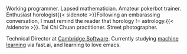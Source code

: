 Working programmer. Lapsed mathematician. Amateur pokerbot trainer. Enthusiast horologist{{< sidenote >}}Following an embarassing conversation, I must remind the reader that horology != astrology.{{< /sidenote >}}. Tai Chi Chuan practitioner. Street photographer.

Technical Director at [Cambridge Software](http://www.cambridgesoftware.co.uk). Currently studying [machine learning](http://course.fast.ai/) via fast.ai, and learning to love emacs.
